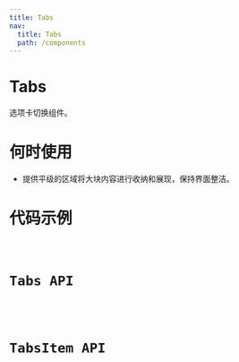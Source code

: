 ```yaml
---
title: Tabs
nav:
  title: Tabs
  path: /components
---
```


# Tabs

选项卡切换组件。

# 何时使用

- 提供平级的区域将大块内容进行收纳和展现，保持界面整洁。

# 代码示例

<code src="./demos/basic.tsx" />

# Tabs API

<API src="/Tabs.tsx" />

# TabsItem API

<API src="/TabsItem.tsx" />
